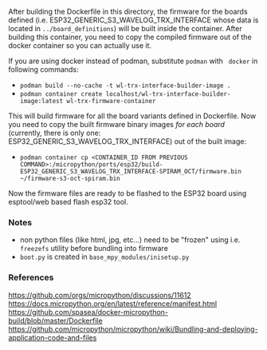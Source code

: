 After building the Dockerfile in this directory, the firmware for the boards
defined (i.e. ESP32_GENERIC_S3_WAVELOG_TRX_INTERFACE whose data is located in 
`../board_definitions`) will be built inside the container. After building this 
container, you need to copy the compiled firmware out of the docker container
so you can actually use it.

If you are using docker instead of podman, substitute `podman` with `
docker` in following commands:

- `podman build --no-cache -t wl-trx-interface-builder-image .`
- `podman container create localhost/wl-trx-interface-builder-image:latest wl-trx-firmware-container`

This will build firmware for all the board variants defined in Dockerfile.
Now you need to copy the built firmware binary images *for each board* 
(currently, there is only one: ESP32_GENERIC_S3_WAVELOG_TRX_INTERFACE) out 
of the built image:

- `podman container cp <CONTAINER_ID FROM PREVIOUS COMMAND>:/micropython/ports/esp32/build-ESP32_GENERIC_S3_WAVELOG_TRX_INTERFACE-SPIRAM_OCT/firmware.bin ~/firmware-s3-oct-spiram.bin`

Now the firmware files are ready to be flashed to the ESP32 board using esptool/web based flash esp32 tool.

### Notes
- non python files (like html, jpg, etc...) need to be "frozen" using i.e. `freezefs` utility before bundling into firmware
- `boot.py` is created in `base_mpy_modules/inisetup.py`

### References
https://github.com/orgs/micropython/discussions/11612
https://docs.micropython.org/en/latest/reference/manifest.html
https://github.com/spasea/docker-micropython-build/blob/master/Dockerfile
https://github.com/micropython/micropython/wiki/Bundling-and-deploying-application-code-and-files